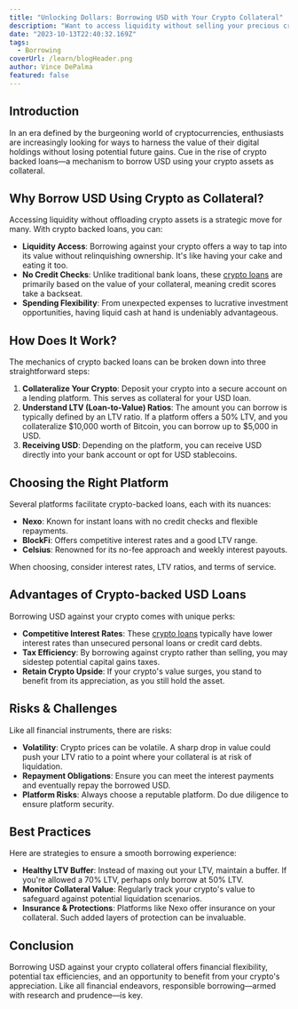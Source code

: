 ```yaml
---
title: "Unlocking Dollars: Borrowing USD with Your Crypto Collateral"
description: "Want to access liquidity without selling your precious crypto assets? Dive into this guide to understand how to seamlessly borrow USD using your cryptocurrencies as collateral."
date: "2023-10-13T22:40:32.169Z"
tags:
  - Borrowing
coverUrl: /learn/blogHeader.png
author: Vince DePalma
featured: false
---
```


## Introduction

In an era defined by the burgeoning world of cryptocurrencies, enthusiasts are increasingly looking for ways to harness the value of their digital holdings without losing potential future gains. Cue in the rise of crypto backed loans—a mechanism to borrow USD using your crypto assets as collateral.

## Why Borrow USD Using Crypto as Collateral?

Accessing liquidity without offloading crypto assets is a strategic move for many. With crypto backed loans, you can:

- **Liquidity Access**: Borrowing against your crypto offers a way to tap into its value without relinquishing ownership. It's like having your cake and eating it too.
- **No Credit Checks**: Unlike traditional bank loans, these [crypto loans](https://rocko.co) are primarily based on the value of your collateral, meaning credit scores take a backseat.
- **Spending Flexibility**: From unexpected expenses to lucrative investment opportunities, having liquid cash at hand is undeniably advantageous.

## How Does It Work?

The mechanics of crypto backed loans can be broken down into three straightforward steps:

1. **Collateralize Your Crypto**: Deposit your crypto into a secure account on a lending platform. This serves as collateral for your USD loan.
2. **Understand LTV (Loan-to-Value) Ratios**: The amount you can borrow is typically defined by an LTV ratio. If a platform offers a 50% LTV, and you collateralize $10,000 worth of Bitcoin, you can borrow up to $5,000 in USD.
3. **Receiving USD**: Depending on the platform, you can receive USD directly into your bank account or opt for USD stablecoins.

## Choosing the Right Platform

Several platforms facilitate crypto-backed loans, each with its nuances:

- **Nexo**: Known for instant loans with no credit checks and flexible repayments.
- **BlockFi**: Offers competitive interest rates and a good LTV range.
- **Celsius**: Renowned for its no-fee approach and weekly interest payouts.

When choosing, consider interest rates, LTV ratios, and terms of service.

## Advantages of Crypto-backed USD Loans

Borrowing USD against your crypto comes with unique perks:

- **Competitive Interest Rates**: These [crypto loans](https://rocko.co) typically have lower interest rates than unsecured personal loans or credit card debts.
- **Tax Efficiency**: By borrowing against crypto rather than selling, you may sidestep potential capital gains taxes.
- **Retain Crypto Upside**: If your crypto's value surges, you stand to benefit from its appreciation, as you still hold the asset.

## Risks & Challenges

Like all financial instruments, there are risks:

- **Volatility**: Crypto prices can be volatile. A sharp drop in value could push your LTV ratio to a point where your collateral is at risk of liquidation.
- **Repayment Obligations**: Ensure you can meet the interest payments and eventually repay the borrowed USD.
- **Platform Risks**: Always choose a reputable platform. Do due diligence to ensure platform security.

## Best Practices

Here are strategies to ensure a smooth borrowing experience:

- **Healthy LTV Buffer**: Instead of maxing out your LTV, maintain a buffer. If you're allowed a 70% LTV, perhaps only borrow at 50% LTV.
- **Monitor Collateral Value**: Regularly track your crypto's value to safeguard against potential liquidation scenarios.
- **Insurance & Protections**: Platforms like Nexo offer insurance on your collateral. Such added layers of protection can be invaluable.

## Conclusion

Borrowing USD against your crypto collateral offers financial flexibility, potential tax efficiencies, and an opportunity to benefit from your crypto's appreciation. Like all financial endeavors, responsible borrowing—armed with research and prudence—is key.
